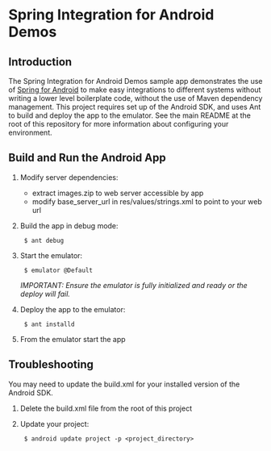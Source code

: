 # Spring Integration for Android Demos

## Introduction

The Spring Integration for Android Demos sample app demonstrates the use of [Spring for Android](http://www.springsource.org/spring-android) to make easy integrations to different systems without writing a lower level boilerplate code, without the use of Maven dependency management. This project requires set up of the Android SDK, and uses Ant to build and deploy the app to the emulator. See the main README at the root of this repository for more information about configuring your environment.

## Build and Run the Android App

1. Modify server dependencies:
	- extract images.zip to web server accessible by app
	- modify base_server_url in res/values/strings.xml to point to your web url

2. Build the app in debug mode: 

		$ ant debug

3. Start the emulator:

		$ emulator @Default

	_IMPORTANT: Ensure the emulator is fully initialized and ready or the deploy will fail._

4. Deploy the app to the emulator:

		$ ant installd

5. From the emulator start the app

## Troubleshooting

You may need to update the build.xml for your installed version of the Android SDK.

1. Delete the build.xml file from the root of this project

2. Update your project:

		$ android update project -p <project_directory>
